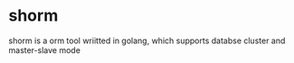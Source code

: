 # shorm
shorm is a orm tool wriitted in golang, which supports databse cluster and master-slave mode
